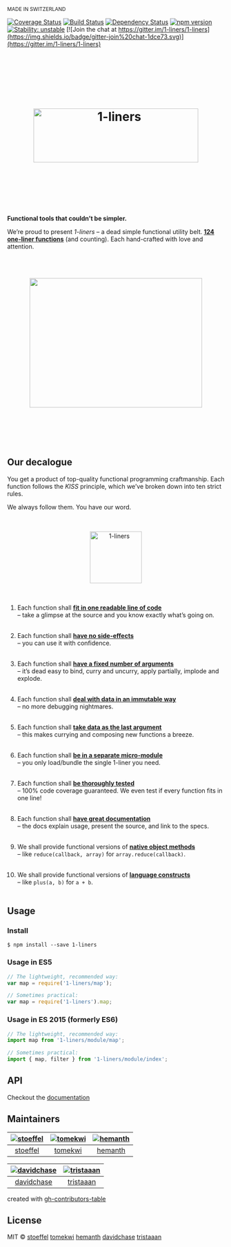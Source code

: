 <sup>MADE IN SWITZERLAND</sup>

[![Coverage Status](https://coveralls.io/repos/1-liners/1-liners/badge.svg?branch=master)](https://coveralls.io/r/1-liners/1-liners?branch=master)
[![Build Status](https://travis-ci.org/1-liners/1-liners.svg?branch=master)](https://travis-ci.org/1-liners/1-liners)
[![Dependency Status](https://david-dm.org/1-liners/1-liners.svg)](https://david-dm.org/1-liners/1-liners)
[![npm version](https://badge.fury.io/js/1-liners.svg)](http://badge.fury.io/js/1-liners)
[![Stability: unstable](https://img.shields.io/badge/stability-unstable-yellowgreen.svg)](https://github.com/1-liners/1-liners/milestones/1.0)
[![Join the chat at https://gitter.im/1-liners/1-liners](https://img.shields.io/badge/gitter-join%20chat-1dce73.svg)](https://gitter.im/1-liners/1-liners)

<h1 align="center"><a
	title="Functional tools that couldn’t be simpler"
	href="./documentation/README.md"
	>
	<br/>
	<br/>
	<br/>
	<img
		alt="1-liners"
		src="https://cdn.rawgit.com/1-liners/Logos/master/logo.png"
		width="382px"
		height="125px"
	/>
	<br/>
	<br/>
	<br/>
	<br/>
</a></h1>

**Functional tools that couldn’t be simpler.**

We’re proud to present *1-liners* – a dead simple functional utility belt. **[124 one-liner functions][docs]** (and counting). Each hand-crafted with love and attention.

[docs]:  ./documentation

<p align="center">
	<br/>
	<br/>
	<br/>
	<img
		src="https://cdn.rawgit.com/1-liners/Logos/master/swissknife.gif"
		width="400px"
		height="300px"
	/>
	<br/>
	<br/>
	<br/>
	<br/>
	<br/>
	<br/>
</p>


## Our decalogue

You get a product of top-quality functional programming craftmanship. Each function follows the *KISS* principle, which we’ve broken down into ten strict rules.

We always follow them. You have our word.


<p align="center"><a
	title="from Beautiful Flat Icons by Nick Roach"
	href="https://www.elegantthemes.com/blog/freebie-of-the-week/beautiful-flat-icons-for-free"
	>
	<br/>
	<br/>
	<img
		alt="1-liners"
		src="https://cdn.rawgit.com/1-liners/Logos/04c6949/megaphone.svg"
		width="120px"
		height="120px"
	/>
	<br/>
	<br/>
	<br/>
</a></p>


1.  Each function shall **[fit in one readable line of code][]**  
  – take a glimpse at the source and you know exactly what’s going on.  
  &nbsp;

2.  Each function shall **[have no side-effects][]**  
  – you can use it with confidence.  
  &nbsp;

3.  Each function shall **[have a fixed number of arguments][]**  
  – it’s dead easy to bind, curry and uncurry, apply partially, implode and explode.  
  &nbsp;

4.  Each function shall **[deal with data in an immutable way][]**  
  – no more debugging nightmares.  
  &nbsp;

5.  Each function shall **[take data as the last argument][]**  
  – this makes currying and composing new functions a breeze.  
  &nbsp;

6.  Each function shall **[be in a separate micro-module][]**  
  – you only load/bundle the single 1-liner you need.  
  &nbsp;

7.  Each function shall **[be thoroughly tested][]**  
  – 100% code coverage guaranteed. We even test if every function fits in one line!  
  &nbsp;

8.  Each function shall **[have great documentation][]**  
  – the docs explain usage, present the source, and link to the specs.  
  &nbsp;

9.  We shall provide functional versions of **[native object methods][]**  
  – like `reduce(callback, array)` for `array.reduce(callback)`.  
  &nbsp;

10. We shall provide functional versions of **[language constructs][]**  
  – like `plus(a, b)` for `a + b`.  
  &nbsp;

[fit in one readable line of code]:    https://github.com/1-liners/1-liners/blob/28b02d0939d6bb4034693e48440f450141453ae9/module/flip.js#L18
[have no side-effects]:                ./documentation#extend
[have a fixed number of arguments]:   ./documentation#shave
[deal with data in an immutable way]:  ./documentation#put
[take data as the last argument]:      ./documentation#split
[be in a separate micro-module]:       https://github.com/1-liners/1-liners/blob/28b02d0939d6bb4034693e48440f450141453ae9/module/compose.js
[be thoroughly tested]:                https://coveralls.io/r/1-liners/1-liners?branch=master
[have great documentation]:            ./documentation
[native object methods]:               ./documentation#reduce
[language constructs]:                 ./documentation#plus


## Usage

### Install

```
$ npm install --save 1-liners
```

### Usage in ES5

```js
// The lightweight, recommended way:
var map = require('1-liners/map');

// Sometimes practical:
var map = require('1-liners').map;
```

### Usage in ES 2015 (formerly ES6)

```js
// The lightweight, recommended way:
import map from '1-liners/module/map';

// Sometimes practical:
import { map, filter } from '1-liners/module/index';
```

## API

Checkout the [documentation](./documentation)

## Maintainers

|  [![stoeffel](https://avatars.githubusercontent.com/u/1217681?v=3&s=80)](https://github.com/stoeffel) | [![tomekwi](https://avatars.githubusercontent.com/u/4624660?v=3&s=80)](https://github.com/tomekwi) | [![hemanth](https://avatars.githubusercontent.com/u/18315?v=3&s=80)](https://github.com/hemanth)  |
| :--:|:--:|:--: |
|  [stoeffel](https://github.com/stoeffel) | [tomekwi](https://github.com/tomekwi) | [hemanth](https://github.com/hemanth)  |

|  [![davidchase](https://avatars.githubusercontent.com/u/490291?v=3&s=80)](https://github.com/davidchase) | [![tristaaan](https://avatars.githubusercontent.com/u/5470619?v=3&s=80)](https://github.com/tristaaan)  |
| :--:|:--: |
|  [davidchase](https://github.com/davidchase) | [tristaaan](https://github.com/tristaaan)  |

created with [gh-contributors-table](https://github.com/stoeffel/gh-contributors-table)


## License

MIT © [stoeffel](http://schtoeffel.ch) [tomekwi](http://github.com/tomekwi) [hemanth](http://www.h3manth.com/) [davidchase](http://github.com/davidchase) [tristaaan](http://github.com/tristaaan)
